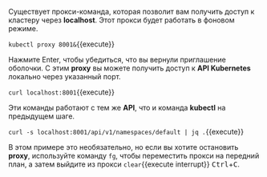 Существует прокси-команда, которая позволит вам получить доступ к кластеру через **localhost**. Этот прокси будет работать в фоновом режиме.

`kubectl proxy 8001&`{{execute}}

Нажмите Enter, чтобы убедиться, что вы вернули приглашение оболочки. 
С этим **proxy** вы можете получить доступ к **API Kubernetes** локально через указанный порт.

`curl localhost:8001`{{execute}}

Эти команды работают с тем же **API**, что и команда **kubectl** на предыдущем шаге.

`curl -s localhost:8001/api/v1/namespaces/default | jq .`{{execute}}

В этом примере это необязательно, но если вы хотите остановить **proxy**, используйте команду `fg`, чтобы переместить прокси на передний план, а затем выйдите из прокси ```clear```{{execute interrupt}} <kbd>Ctrl</kbd>+<kbd>C</kbd>.
